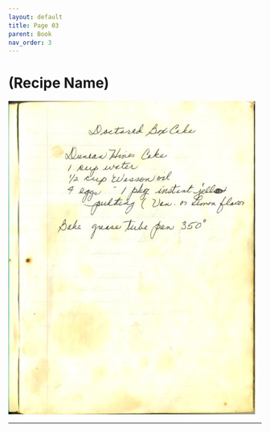 ```yaml
---
layout: default
title: Page 03
parent: Book
nav_order: 3
---
```


# (Recipe Name)
![Recipe Image](/recipe-images/pages/page-03.jpg)

---

